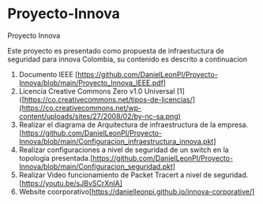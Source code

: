 # Proyecto-Innova
Proyecto Innova

Este proyecto es presentado como propuesta de infraestuctura de seguridad para innova Colombia, su contenido es descrito a continuacion

1. Documento IEEE [https://github.com/DanielLeonPI/Proyecto-Innova/blob/main/Proyecto_Innova_IEEE.pdf]
2. Licencia Creative Commons Zero v1.0 Universal [1]([https://co.creativecommons.net/tipos-de-licencias/](https://co.creativecommons.net/wp-content/uploads/sites/27/2008/02/by-nc-sa.png)
3. Realizar el diagrama de Arquitectura de infraestructura de la empresa.[https://github.com/DanielLeonPI/Proyecto-Innova/blob/main/Configuracion_infraestructura_innova.pkt]
4. Realizar configuraciones a nivel de seguridad de un switch en la topología presentada.[https://github.com/DanielLeonPI/Proyecto-Innova/blob/main/Configuracion_seguridad.pkt]
5. Realizar Video funcionamiento de Packet Tracert a nivel de seguridad. [https://youtu.be/sJBvSCrXnIA]
6. Website coorporativo[https://danielleonpi.github.io/innova-corporative/]
